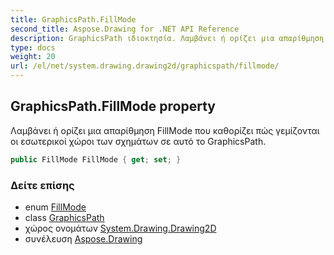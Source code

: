 ```yaml
---
title: GraphicsPath.FillMode
second_title: Aspose.Drawing for .NET API Reference
description: GraphicsPath ιδιοκτησία. Λαμβάνει ή ορίζει μια απαρίθμηση FillMode που καθορίζει πώς γεμίζονται οι εσωτερικοί χώροι των σχημάτων σε αυτό το GraphicsPath.
type: docs
weight: 20
url: /el/net/system.drawing.drawing2d/graphicspath/fillmode/
---
```

## GraphicsPath.FillMode property

Λαμβάνει ή ορίζει μια απαρίθμηση FillMode που καθορίζει πώς γεμίζονται οι εσωτερικοί χώροι των σχημάτων σε αυτό το GraphicsPath.

```csharp
public FillMode FillMode { get; set; }
```

### Δείτε επίσης

* enum [FillMode](../../fillmode/)
* class [GraphicsPath](../)
* χώρος ονομάτων [System.Drawing.Drawing2D](../../graphicspath/)
* συνέλευση [Aspose.Drawing](../../../)


